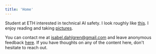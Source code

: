 ```yaml
---
title: 'Home'
---
```


Student at ETH interested in technical AI safety. I look roughly like [this](https://isabeldahlgren.github.io/image/). I enjoy reading and taking [pictures](https://isabeldahlgren.netlify.app/).

You can contact me at [isabel.dahlgren@gmail.com](mailto:isabel.dahlgren@gmail.com) and leave anonymous feedback [here](https://www.admonymous.co/isabel-dahlgren). If you have thoughts on any of the content here, don't hesitate to reach out.
